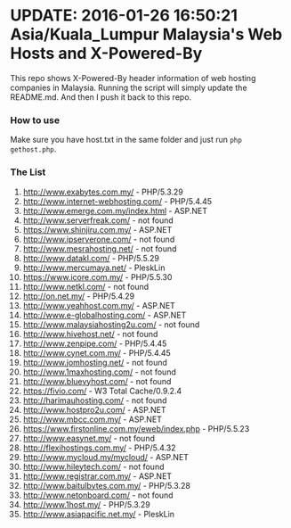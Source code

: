 UPDATE: 2016-01-26 16:50:21 Asia/Kuala_Lumpur
Malaysia's Web Hosts and X-Powered-By
=====================================

This repo shows X-Powered-By header information of web hosting companies in Malaysia. Running the script will simply update the README.md. And then I push it back to this repo.

### How to use

Make sure you have host.txt in the same folder and just run `php gethost.php`.

### The List

1.  http://www.exabytes.com.my/ - PHP/5.3.29
2.  http://www.internet-webhosting.com/ - PHP/5.4.45
3.  http://www.emerge.com.my/index.html - ASP.NET
4.  http://www.serverfreak.com/ - not found
5.  https://www.shinjiru.com.my/ - ASP.NET
6.  http://www.ipserverone.com/ - not found
7.  http://www.mesrahosting.net/ - not found
8.  http://www.datakl.com/ - PHP/5.5.29
9.  http://www.mercumaya.net/ - PleskLin
10.  https://www.icore.com.my/ - PHP/5.5.30
11.  http://www.netkl.com/ - not found
12.  http://on.net.my/ - PHP/5.4.29
13.  http://www.yeahhost.com.my/ - ASP.NET
14.  http://www.e-globalhosting.com/ - ASP.NET
15.  http://www.malaysiahosting2u.com/ - not found
16.  http://www.hivehost.net/ - not found
17.  http://www.zenpipe.com/ - PHP/5.4.45
18.  http://www.cynet.com.my/ - PHP/5.4.45
19.  http://www.jomhosting.net/ - not found
20.  http://www.1maxhosting.com/ - not found
21.  http://www.bluevyhost.com/ - not found
22.  https://fivio.com/ - W3 Total Cache/0.9.2.4
23.  http://harimauhosting.com/ - not found
24.  http://www.hostpro2u.com/ - ASP.NET
25.  http://www.mbcc.com.my/ - ASP.NET
26.  https://www.firstonline.com.my/eweb/index.php - PHP/5.5.23
27.  http://www.easynet.my/ - not found
28.  http://flexihostings.com.my/ - PHP/5.4.32
29.  http://www.mycloud.my/mycloud/ - ASP.NET
30.  http://www.hileytech.com/ - not found
31.  http://www.registrar.com.my/ - ASP.NET
32.  http://www.baitulbytes.com.my/ - PHP/5.3.28
33.  http://www.netonboard.com/ - not found
34.  http://www.1host.my/ - PHP/5.3.29
35.  http://www.asiapacific.net.my/ - PleskLin
